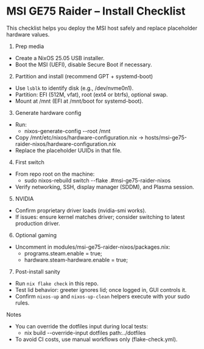 # MSI GE75 Raider – Install Checklist

This checklist helps you deploy the MSI host safely and replace placeholder hardware values.

1) Prep media
- Create a NixOS 25.05 USB installer.
- Boot the MSI (UEFI), disable Secure Boot if necessary.

2) Partition and install (recommend GPT + systemd-boot)
- Use `lsblk` to identify disk (e.g., /dev/nvme0n1).
- Partition: EFI (512M, vfat), root (ext4 or btrfs), optional swap.
- Mount at /mnt (EFI at /mnt/boot for systemd-boot).

3) Generate hardware config
- Run:
  - nixos-generate-config --root /mnt
- Copy /mnt/etc/nixos/hardware-configuration.nix → hosts/msi-ge75-raider-nixos/hardware-configuration.nix
- Replace the placeholder UUIDs in that file.

4) First switch
- From repo root on the machine:
  - sudo nixos-rebuild switch --flake .#msi-ge75-raider-nixos
- Verify networking, SSH, display manager (SDDM), and Plasma session.

5) NVIDIA
- Confirm proprietary driver loads (nvidia-smi works).
- If issues: ensure kernel matches driver; consider switching to latest production driver.

6) Optional gaming
- Uncomment in modules/msi-ge75-raider-nixos/packages.nix:
  - programs.steam.enable = true;
  - hardware.steam-hardware.enable = true;

7) Post-install sanity
- Run `nix flake check` in this repo.
- Test lid behavior: greeter ignores lid; once logged in, GUI controls it.
- Confirm `nixos-up` and `nixos-up-clean` helpers execute with your sudo rules.

Notes
- You can override the dotfiles input during local tests:
  - nix build --override-input dotfiles path:../dotfiles
- To avoid CI costs, use manual workflows only (flake-check.yml).
